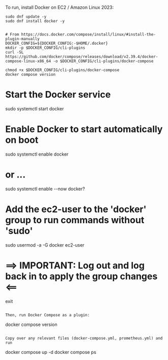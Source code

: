 To run, install Docker on EC2 / Amazon Linux 2023:

```
sudo dnf update -y
sudo dnf install docker -y


# From https://docs.docker.com/compose/install/linux/#install-the-plugin-manually
DOCKER_CONFIG=${DOCKER_CONFIG:-$HOME/.docker}
mkdir -p $DOCKER_CONFIG/cli-plugins
curl -SL https://github.com/docker/compose/releases/download/v2.39.4/docker-compose-linux-x86_64 -o $DOCKER_CONFIG/cli-plugins/docker-compose

chmod +x $DOCKER_CONFIG/cli-plugins/docker-compose
docker compose version
```

# Start the Docker service
sudo systemctl start docker
# Enable Docker to start automatically on boot
sudo systemctl enable docker
# or ...
sudo systemctl enable --now docker?


# Add the ec2-user to the 'docker' group to run commands without 'sudo'
sudo usermod -a -G docker ec2-user

# ==> IMPORTANT: Log out and log back in to apply the group changes <==
exit
```

Then, run Docker Compose as a plugin:
```
docker compose version
```

Copy over any relevant files (docker-compose.yml, prometheus.yml) and run

```
docker compose up -d
docker compose ps
```